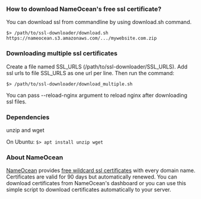 ### How to download NameOcean's free ssl certificate?

You can download ssl from commandline by using download.sh command.

`$> /path/to/ssl-downloader/download.sh https://nameocean.s3.amazonaws.com/.../mywebsite.com.zip`

### Downloading multiple ssl certificates

Create a file named SSL_URLS (/path/to/ssl-downloader/SSL_URLS). Add ssl urls to file SSL_URLS as one url per line. Then run the command:

`$> /path/to/ssl-downloader/download_multiple.sh`

You can pass --reload-nginx argument to reload nginx after downloading ssl files.

### Dependencies

unzip and wget

On Ubuntu:
`$> apt install unzip wget`

### About NameOcean

[NameOcean](https://nameocean.net) provides [free wildcard ssl certificates](https://nameocean.net/ssl/) with every domain name. Certificates are valid for 90 days but automatically renewed. You can download certificates from NameOcean's dashboard or you can use this simple script to download certificates automatically to your server.
